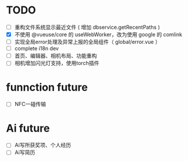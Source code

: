 # TODO

- [ ] 重构文件系统显示最近文件 ( 增加 dbservice.getRecentPaths )
- [x] 不使用 @vueuse/core 的 useWebWorker，改为使用 google 的 comlink
- [ ] 实现全局error处理及异常上报的全局组件（ global/error.vue ）
- [ ] complete i18n dev
- [ ] 首页、编辑器、相机布局、功能重构
- [ ] 相机增加闪光灯支持，使用torch插件

# funnction future

- [ ] NFC一碰传输

# Ai future

- [ ] Ai写所获奖项、个人经历
- [ ] Ai写简历